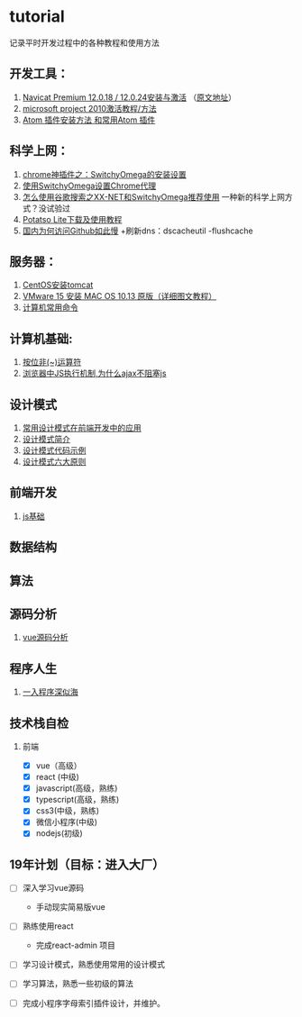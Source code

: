 # tutorial
记录平时开发过程中的各种教程和使用方法

## 开发工具：
1. [Navicat Premium 12.0.18 / 12.0.24安装与激活](./database/Navicat安装与激活.md) （[原文地址](https://www.jianshu.com/p/42a33b0dda9c "https://www.jianshu.com/p/42a33b0dda9c")）
2. [microsoft project 2010激活教程/方法](https://jingyan.baidu.com/article/27fa73265206c446f9271f42.html) 
3. [Atom 插件安装方法 和常用Atom 插件](https://www.jianshu.com/p/d199561d3c31)


## 科学上网：
1. [chrome神插件之：SwitchyOmega的安装设置](https://www.cnblogs.com/LyndonMario/p/9326176.html) 
2. [使用SwitchyOmega设置Chrome代理](https://blog.csdn.net/qq_31851531/article/details/78410146) 
3. [怎么使用谷歌搜索之XX-NET和SwitchyOmega推荐使用](https://blog.csdn.net/csuzhaoqinghui/article/details/53391848) 一种新的科学上网方式？没试验过
4. [Potatso Lite下载及使用教程](https://ssr.tools/125)
5. [国内为何访问Github如此慢](https://www.wangmaoxian.com/201808/%E5%9B%BD%E5%86%85%E4%B8%BA%E4%BD%95%E8%AE%BF%E9%97%AEGithub%E5%A6%82%E6%AD%A4%E6%85%A2/) +刷新dns：dscacheutil -flushcache



## 服务器：
1. [CentOS安装tomcat](https://linuxize.com/post/how-to-install-tomcat-9-on-centos-7/) 
2. [VMware 15 安装 MAC OS 10.13 原版（详细图文教程）](https://blog.csdn.net/ztx114/article/details/86133295) 
3. [计算机常用命令](https://github.com/petsgre/tutorial/blob/master/notes/command.md)

## 计算机基础:
1. [按位非(~)运算符](https://www.cnblogs.com/moqiutao/p/6275483.html)
2. [浏览器中JS执行机制,为什么ajax不阻塞js](https://juejin.im/post/5b0e84d0f265da08c86fa580)

## 设计模式
1. [常用设计模式在前端开发中的应用](https://zhuanlan.zhihu.com/p/41423006)
2. [设计模式简介](https://www.runoob.com/design-pattern/design-pattern-intro.html)
3. [设计模式代码示例](./design_patterns)
4. [设计模式六大原则](http://www.uml.org.cn/sjms/201211023.asp)

## 前端开发

1. [js基础](./前端开发)

## 数据结构

## 算法

## 源码分析

1. [vue源码分析](./源码分析/vue)

## 程序人生

1. [一入程序深似海](./程序人生/5.22.md)

## 技术栈自检

1. 前端

	- [x] vue（高级）
	- [x] react (中级)
	- [x] javascript(高级，熟练)
	- [x] typescript(高级，熟练)
	- [x] css3(中级，熟练)
	- [x] 微信小程序(中级)
	- [x] nodejs(初级)

## 19年计划（目标：进入大厂）

- [ ] 深入学习vue源码
	- 手动现实简易版vue

- [ ] 熟练使用react
	- 完成react-admin 项目

- [ ] 学习设计模式，熟悉使用常用的设计模式

- [ ] 学习算法，熟悉一些初级的算法

- [ ] 完成小程序字母索引插件设计，并维护。



